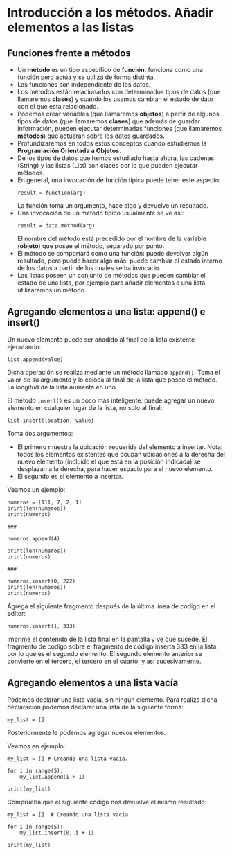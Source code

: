 # Introducción a los métodos. Añadir elementos a las listas

## Funciones frente a métodos

* Un **método** es un tipo específico de **función**: funciona como una función pero actúa y se utiliza de forma distinta.
* Las funciones son independiente de los datos. 
* Los métodos están relacionados con determinados tipos de datos (que llamaremos **clases**) y cuando los usamos cambian el estado de dato con el que esta relacionado.
* Podemos crear variables (que llamaremos **objetos**) a partir de algunos tipos de datos (que llamaremos **clases**) que además de guardar información, pueden ejecutar determinadas funciones (que llamaremos **métodos**) que actuarán sobre los datos guardados.
* Profundizaremos en todos estos conceptos cuando estudiemos la **Programación Orientada a Objetos**.
* De los tipos de datos que hemos estudiado hasta ahora, las cadenas (String) y las listas (List) son clases por lo que pueden ejecutar métodos.
* En general, una invocación de función típica puede tener este aspecto:
    ```
    result = function(arg)
    ```
    La función toma un argumento, hace algo y devuelve un resultado.
* Una invocación de un método típico usualmente se ve así:
    ```
    result = data.method(arg)
    ```
    El nombre del método está precedido por el nombre de la variable (**objeto**) que posee el método, separado por punto.
* El método se comportará como una función: puede devolver algún resultado, pero puede hacer algo más: puede cambiar el estado interno de los datos a partir de los cuales se ha invocado.
* Las listas poseen un conjunto de métodos que pueden cambiar el estado de una lista, por ejemplo para añadir elementos a una lista utilizaremos un método.

## Agregando elementos a una lista: append() e insert()

Un nuevo elemento puede ser añadido al final de la lista existente ejecutando:

```
list.append(value)
```

Dicha operación se realiza mediante un método llamado `append()`. Toma el valor de su argumento y lo coloca al final de la lista que posee el método. La longitud de la lista aumenta en uno.

El método `insert()` es un poco más inteligente: puede agregar un nuevo elemento en cualquier lugar de la lista, no solo al final:

```
list.insert(location, value)
```

Toma dos argumentos:

* El primero muestra la ubicación requerida del elemento a insertar. Nota: todos los elementos existentes que ocupan ubicaciones a la derecha del nuevo elemento (incluido el que está en la posición indicada) se desplazan a la derecha, para hacer espacio para el nuevo elemento.
* El segundo es el elemento a insertar.

Veamos un ejemplo:

```
numeros = [111, 7, 2, 1]
print(len(numeros))
print(numeros)

###

numeros.append(4)

print(len(numeros))
print(numeros)

###

numeros.insert(0, 222)
print(len(numeros))
print(numeros)
```

Agrega el siguiente fragmento después de la última línea de código en el editor:

```
numeros.insert(1, 333)
```

Imprime el contenido de la lista final en la pantalla y ve que sucede. El fragmento de código sobre el fragmento de código inserta 333 en la lista, por lo que es el segundo elemento. El segundo elemento anterior se convierte en el tercero, el tercero en el cuarto, y así sucesivamente.

## Agregando elementos a una lista vacía

Podemos declarar una lista vacía, sin ningún elemento. Para realiza dicha declaración podemos declarar una lista de la siguiente forma:

```
my_list = []
```

Posteriormente le podemos agregar nuevos elementos.

Veamos en ejemplo:

```
my_list = [] # Creando una lista vacía.

for i in range(5):
    my_list.append(i + 1)

print(my_list)
```

Comprueba que el siguiente código nos devuelve el mismo resultado:


```
my_list = []  # Creando una lista vacía.

for i in range(5):
    my_list.insert(0, i + 1)

print(my_list)
```